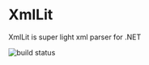 # XmlLit
XmlLit is super light xml parser for .NET

![build status](https://ci.appveyor.com/api/projects/status/github/whoo24/XmlLit?svg=true)

